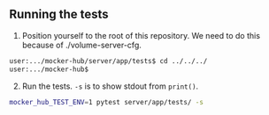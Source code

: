 ## Running the tests

1) Position yourself to the root of this repository. We need to do this because of ./volume-server-cfg.

```sh
user:.../mocker-hub/server/app/tests$ cd ../../../
user:.../mocker-hub$
```

2) Run the tests. `-s` is to show stdout from `print()`.

```sh
mocker_hub_TEST_ENV=1 pytest server/app/tests/ -s
```